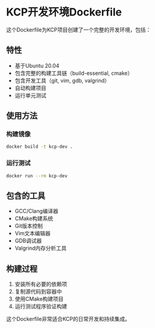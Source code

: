 # KCP开发环境Dockerfile

这个Dockerfile为KCP项目创建了一个完整的开发环境，包括：

## 特性
- 基于Ubuntu 20.04
- 包含完整的构建工具链（build-essential, cmake）
- 包含开发工具（git, vim, gdb, valgrind）
- 自动构建项目
- 运行单元测试

## 使用方法

### 构建镜像
```bash
docker build -t kcp-dev .
```

### 运行测试
```bash
docker run --rm kcp-dev
```

## 包含的工具
- GCC/Clang编译器
- CMake构建系统
- Git版本控制
- Vim文本编辑器
- GDB调试器
- Valgrind内存分析工具

## 构建过程
1. 安装所有必要的依赖项
2. 复制源代码到容器中
3. 使用CMake构建项目
4. 运行测试程序验证构建

这个Dockerfile非常适合KCP的日常开发和持续集成。